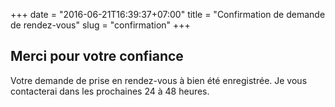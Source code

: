 +++
date = "2016-06-21T16:39:37+07:00"
title = "Confirmation de demande de rendez-vous"
slug = "confirmation"
+++

## Merci pour votre confiance

Votre demande de prise en rendez-vous à bien été enregistrée. Je vous contacterai dans les prochaines 24 à 48 heures.